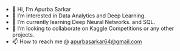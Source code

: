 - 👋 Hi, I’m Apurba Sarkar
- 👀 I’m interested in Data Analytics and Deep Learning.
- 🌱 I’m currently learning Deep Neural Networks. and SQL.
- 💞️ I’m looking to collaborate on Kaggle Competitions or any other projects.
- 📫 How to reach me @ apurbasarkar64@gmail.com

<!---
apurba420/apurba420 is a ✨ special ✨ repository because its `README.md` (this file) appears on your GitHub profile.
You can click the Preview link to take a look at your changes.
--->
